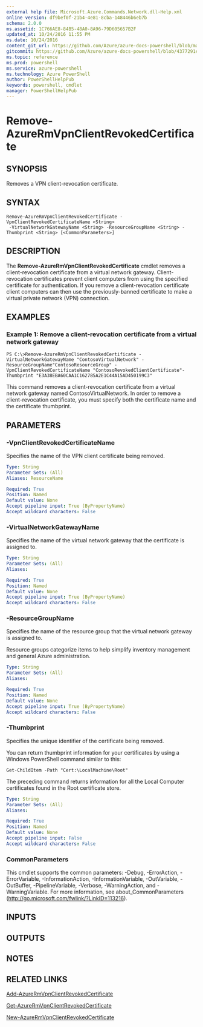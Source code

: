 ```yaml
---
external help file: Microsoft.Azure.Commands.Network.dll-Help.xml
online version: df9bef0f-21b4-4e81-8cba-148446b6eb7b
schema: 2.0.0
ms.assetid: 1C766AE8-84B5-48A0-8A96-79D605657B2F
updated_at: 10/24/2016 11:55 PM
ms.date: 10/24/2016
content_git_url: https://github.com/Azure/azure-docs-powershell/blob/master/azureps-cmdlets-docs/ResourceManager/AzureRM.Network/v3.0.0/Remove-AzureRmVpnClientRevokedCertificate.md
gitcommit: https://github.com/Azure/azure-docs-powershell/blob/4377291ee360e58e2c1c5d644155daf6a0279055/azureps-cmdlets-docs/ResourceManager/AzureRM.Network/v3.0.0/Remove-AzureRmVpnClientRevokedCertificate.md
ms.topic: reference
ms.prod: powershell
ms.service: azure-powershell
ms.technology: Azure PowerShell
author: PowerShellHelpPub
keywords: powershell, cmdlet
manager: PowerShellHelpPub
---
```


# Remove-AzureRmVpnClientRevokedCertificate

## SYNOPSIS
Removes a VPN client-revocation certificate.

## SYNTAX

```
Remove-AzureRmVpnClientRevokedCertificate -VpnClientRevokedCertificateName <String>
 -VirtualNetworkGatewayName <String> -ResourceGroupName <String> -Thumbprint <String> [<CommonParameters>]
```

## DESCRIPTION
The **Remove-AzureRmVpnClientRevokedCertificate** cmdlet removes a client-revocation certificate from a virtual network gateway.
Client-revocation certificates prevent client computers from using the specified certificate for authentication.
If you remove a client-revocation certificate client computers can then use the previously-banned certificate to make a virtual private network (VPN) connection.

## EXAMPLES

### Example 1: Remove a client-revocation certificate from a virtual network gateway
```
PS C:\>Remove-AzureRmVpnClientRevokedCertificate -VirtualNetworkGatewayName "ContosoVirtualNetwork" -ResourceGroupName"ContosoResourceGroup" -VpnClientRevokedCertificateName "ContosoRevokedClientCertificate"-Thumbprint "E3A38EBA60CAA1C162785A2E1C44A15AD450199C3"
```

This command removes a client-revocation certificate from a virtual network gateway named ContosoVirtualNetwork.
In order to remove a client-revocation certificate, you must specify both the certificate name and the certificate thumbprint.

## PARAMETERS

### -VpnClientRevokedCertificateName
Specifies the name of the VPN client certificate being removed.

```yaml
Type: String
Parameter Sets: (All)
Aliases: ResourceName

Required: True
Position: Named
Default value: None
Accept pipeline input: True (ByPropertyName)
Accept wildcard characters: False
```

### -VirtualNetworkGatewayName
Specifies the name of the virtual network gateway that the certificate is assigned to.

```yaml
Type: String
Parameter Sets: (All)
Aliases: 

Required: True
Position: Named
Default value: None
Accept pipeline input: True (ByPropertyName)
Accept wildcard characters: False
```

### -ResourceGroupName
Specifies the name of the resource group that the virtual network gateway is assigned to.

Resource groups categorize items to help simplify inventory management and general Azure administration.

```yaml
Type: String
Parameter Sets: (All)
Aliases: 

Required: True
Position: Named
Default value: None
Accept pipeline input: True (ByPropertyName)
Accept wildcard characters: False
```

### -Thumbprint
Specifies the unique identifier of the certificate being removed.

You can return thumbprint information for your certificates by using a Windows PowerShell command similar to this:

`Get-ChildItem -Path "Cert:\LocalMachine\Root"`

The preceding command returns information for all the Local Computer certificates found in the Root certificate store.

```yaml
Type: String
Parameter Sets: (All)
Aliases: 

Required: True
Position: Named
Default value: None
Accept pipeline input: False
Accept wildcard characters: False
```

### CommonParameters
This cmdlet supports the common parameters: -Debug, -ErrorAction, -ErrorVariable, -InformationAction, -InformationVariable, -OutVariable, -OutBuffer, -PipelineVariable, -Verbose, -WarningAction, and -WarningVariable. For more information, see about_CommonParameters (http://go.microsoft.com/fwlink/?LinkID=113216).

## INPUTS

## OUTPUTS

## NOTES

## RELATED LINKS

[Add-AzureRmVpnClientRevokedCertificate](./Add-AzureRmVpnClientRevokedCertificate.md)

[Get-AzureRmVpnClientRevokedCertificate](./Get-AzureRmVpnClientRevokedCertificate.md)

[New-AzureRmVpnClientRevokedCertificate](./New-AzureRmVpnClientRevokedCertificate.md)


